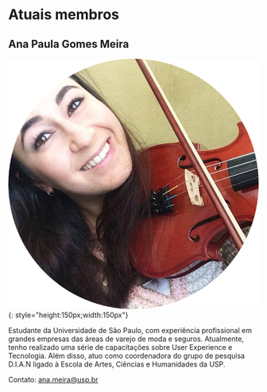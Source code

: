 # Atuais membros


## Ana Paula Gomes Meira

![Ana Paula Gomes Meira](assets/paula.png 'Ana Paula'){: style="height:150px;width:150px"}

Estudante da Universidade de São Paulo, com experiência profissional em grandes empresas das áreas de varejo de moda e seguros. Atualmente, tenho realizado uma série de capacitações sobre User Experience e Tecnologia. Além disso, atuo como coordenadora do grupo de pesquisa D.I.A.N ligado à Escola de Artes, Ciências e Humanidades da USP.

Contato:  <ana.meira@usp.br>
